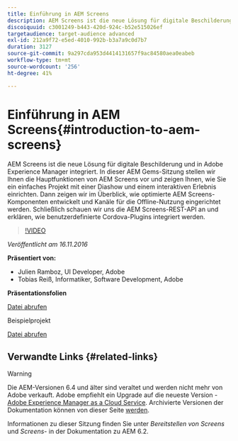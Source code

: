 ```yaml
---
title: Einführung in AEM Screens
description: AEM Screens ist die neue Lösung für digitale Beschilderung und in Adobe Experience Manager integriert. In dieser AEM Gems-Sitzung stellen wir Ihnen die Hauptfunktionen von AEM Screens vor und zeigen Ihnen, wie Sie ein einfaches Projekt mit einer Diashow und einem interaktiven Erlebnis einrichten. Dann zeigen wir im Überblick, wie optimierte AEM Screens-Komponenten entwickelt und Kanäle für die Offline-Nutzung eingerichtet werden. Schließlich schauen wir uns die AEM Screens-REST-API an und erklären, wie benutzerdefinierte Cordova-Plugins integriert werden.
discoiquuid: c3001249-b443-420d-924c-b52e515026ef
targetaudience: target-audience advanced
exl-id: 212a9f72-e5ed-4010-992b-b3a7a9c0d7b7
duration: 3127
source-git-commit: 9a297cda953d4414131657f9ac84580aea0eabeb
workflow-type: tm+mt
source-wordcount: '256'
ht-degree: 41%

---
```


# Einführung in AEM Screens{#introduction-to-aem-screens}

AEM Screens ist die neue Lösung für digitale Beschilderung und in Adobe Experience Manager integriert. In dieser AEM Gems-Sitzung stellen wir Ihnen die Hauptfunktionen von AEM Screens vor und zeigen Ihnen, wie Sie ein einfaches Projekt mit einer Diashow und einem interaktiven Erlebnis einrichten. Dann zeigen wir im Überblick, wie optimierte AEM Screens-Komponenten entwickelt und Kanäle für die Offline-Nutzung eingerichtet werden. Schließlich schauen wir uns die AEM Screens-REST-API an und erklären, wie benutzerdefinierte Cordova-Plugins integriert werden.

>[!VIDEO](https://video.tv.adobe.com/v/19301/?quality=9)

*Veröffentlicht am 16.11.2016*

**Präsentiert von:**

* Julien Ramboz, UI Developer, Adobe
* Tobias Reiß, Informatiker, Software Development, Adobe

**Präsentationsfolien**

[Datei abrufen](assets/2016-11-16-aem-screens.pdf)

Beispielprojekt

[Datei abrufen](assets/aemscreensgems.zip)

## Verwandte Links {#related-links}


>[!WARNING]
>
>Die AEM-Versionen 6.4 und älter sind veraltet und werden nicht mehr von Adobe verkauft.  Adobe empfiehlt ein Upgrade auf die neueste Version - [Adobe Experience Manager as a Cloud Service](https://experienceleague.adobe.com/docs/experience-manager-cloud-service.html?lang=de).  Archivierte Versionen der Dokumentation können von dieser Seite [ werden](https://experienceleague.adobe.com/docs/experience-manager-release-information/aem-release-updates/previous-updates/aem-previous-versions.html?lang=de).
>
>Informationen zu dieser Sitzung finden Sie unter *Bereitstellen von Screens* und *Screens-* in der Dokumentation zu AEM 6.2.
